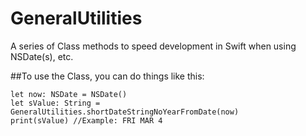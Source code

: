 # GeneralUtilities
A series of Class methods to speed development in Swift when using NSDate(s), etc.

##To use the Class, you can do things like this:
```
let now: NSDate = NSDate()
let sValue: String = GeneralUtilities.shortDateStringNoYearFromDate(now)
print(sValue) //Example: FRI MAR 4
```